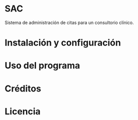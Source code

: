 # SAC
Sistema de administración de citas para un consultorio clínico.
# Instalación y configuración
# Uso del programa
# Créditos
# Licencia
